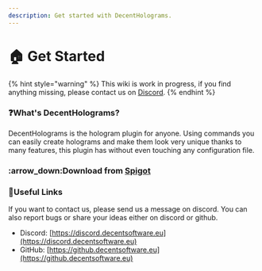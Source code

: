 ```yaml
---
description: Get started with DecentHolograms.
---
```


# 🏠 Get Started

{% hint style="warning" %}
This wiki is work in progress, if you find anything missing, please contact us on [Discord](https://discord.decentsoftware.eu).
{% endhint %}

### :question:What's DecentHolograms?

DecentHolograms is the hologram plugin for anyone. Using commands you can easily create holograms and make them look very unique thanks to many features, this plugin has without even touching any configuration file.

### :arrow\_down:Download from [Spigot](https://www.spigotmc.org/resources/96927/)

### :link:Useful Links&#x20;

If you want to contact us, please send us a message on discord. You can also report bugs or share your ideas either on discord or github.

* Discord: [https://discord.decentsoftware.eu](https://discord.decentsoftware.eu)
* GitHub: [https://github.decentsoftware.eu](https://github.decentsoftware.eu)
